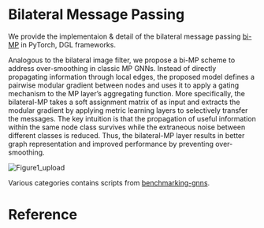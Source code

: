 # Bilateral Message Passing

We provide the implementaion & detail of the bilateral message passing [bi-MP]() in PyTorch, DGL frameworks. 

Analogous to the bilateral image filter, we propose a bi-MP scheme to address over-smoothing in classic MP GNNs. Instead of directly propagating information through local edges, the proposed model defines a pairwise modular gradient between nodes and uses it to apply a gating mechanism to the MP layer’s aggregating function. More specifically, the bilateral-MP takes a soft assignment matrix of as input and extracts the modular gradient by applying metric learning layers to selectively transfer the messages. The key intuition is that the propagation of useful information within the same node class survives while the extraneous noise between different classes is reduced. Thus, the bilateral-MP layer results in better graph representation and improved performance by preventing over-smoothing.

![Figure1_upload](https://user-images.githubusercontent.com/84267304/152954507-846c98ec-3858-4143-b448-e10b072e7a9f.jpg)

Various categories contains scripts from [benchmarking-gnns](https://github.com/graphdeeplearning/benchmarking-gnns).

# Reference




